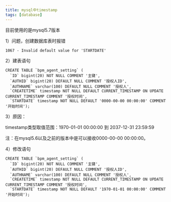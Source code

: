 ```yaml
---
title: mysql中timestamp
tags: [database]
---
```


目前使用的是mysql5.7版本

1）问题，创建数据库表时报错

```
1067 - Invalid default value for 'STARTDATE'
```

2）建表语句

```
CREATE TABLE `bpm_agent_setting` (
  `ID` bigint(20) NOT NULL COMMENT '主键',
  `AUTHID` bigint(20) DEFAULT NULL COMMENT '授权人ID',
  `AUTHNAME` varchar(100) DEFAULT NULL COMMENT '授权人',
  `CREATETIME` timestamp NOT NULL DEFAULT CURRENT_TIMESTAMP ON UPDATE CURRENT_TIMESTAMP COMMENT '授权时间',
  `STARTDATE` timestamp NOT NULL DEFAULT '0000-00-00 00:00:00' COMMENT '开始时间');
```

3）原因：

timestamp类型取值范围：1970-01-01 00:00:00 到 2037-12-31 23:59:59

注：在mysql5.6以及之前的版本中是可以接收0000-00-00 00:00:00。

4）修改语句

```
CREATE TABLE `bpm_agent_setting` (
  `ID` bigint(20) NOT NULL COMMENT '主键',
  `AUTHID` bigint(20) DEFAULT NULL COMMENT '授权人ID',
  `AUTHNAME` varchar(100) DEFAULT NULL COMMENT '授权人',
  `CREATETIME` timestamp NOT NULL DEFAULT CURRENT_TIMESTAMP ON UPDATE CURRENT_TIMESTAMP COMMENT '授权时间',
  `STARTDATE` timestamp NOT NULL DEFAULT '1970-01-01 00:00:00' COMMENT '开始时间');
```